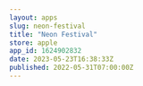 ```yaml
---
layout: apps
slug: neon-festival
title: "Neon Festival"
store: apple
app_id: 1624902832
date: 2023-05-23T16:38:33Z
published: 2022-05-31T07:00:00Z
---
```

